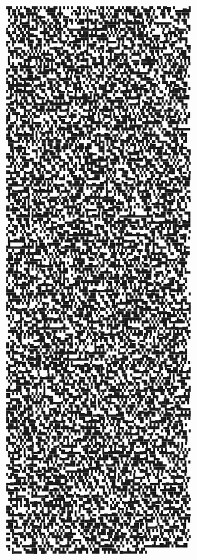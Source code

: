 ▜▚▞▞▝▆▞▛▞▝▟▆▛▐▝▝▝▃▜▝▞▄▃▚▜▝▞▚▟▞▟█▟▚▝▅▟▚▝▚▛▇▝▃▃▅▟▝▞▙▜▙▜▜▜▄▃▝▜▙▜▚▃▝▝▛▝▐▝▝▝█▞▞▟▊▝▐▝▜▟█▝▉▞▄▝▉▝▄▝▉▜▜▝▃▛▐▃▟▝▜▞▆▞▃▜▙▝▊▜▝▟▉▜▜▟▚▞▆▟▟▟▜▟▆▟▆▟▝▟▚▃▃▃▃▝▜▝▉▞▝▞▙▜▜▟▟▝▐▞▙▜▟▞▚▃▃▃▆▟▃▟▄▟▉▜▜▞▄▞▆▟▐▞▛▝▃▝▝▞▚▝▅▃▃▜▜▞▚▞▙▜▅▃▝▜▜▃▙▜▝▃▜▃▜▟▉▟▟▃▆▞▞▞▞▃▛▝▉▟▉▟▝▃▃▝▅▜▜▞▛▝▃▜▞▟▊▜▅▝▇▝▆▜▃▜▄▞▃▟▇▜▜▝▃▜▜▜▃▃▜▜▝▜▞▝▜▞▜▞▛▃▟▞▃▞▛▜▚▝▃▃▝▝▊▟▜▝▝▃▄▃▞▝▚▛▇▝▐▜▛▃▆▝▄▃▟▝▆▃▛▝▊▜▜▟▟▃▙▝▛▃▃▝▆▝█▜▄▜▞▞▞▞▟▟▃▝█▟▜▃▞▃▆▜▃▝▝▞▝▜▚▃▟▃▝▟▟▞▚▝▊▜▝▃▃▞▝▟█▝▐▝▝▝▚▟▛▜▜▞▆▟▞▝▄▜▙▝▊▟▅▝▇▝█▝▟▟▛▞▟▝▃▃▚▟█▟▄▜▝▟▞▞▚▜▜▝▟▃▜▟▟▃▞▟▐▟▐▝▉▜▙▟▞▃▅▟▄▜▛▜▄▜▝▟▇▜▙▝▛▝▛▜▛▝▞▟▝▟▛▟▞▞▛▝█▝▚▜▙▝▟▟▇▜▜▃▝▟▜▜▙▛▐▞▃▝▟▝▃▜▞▃▙▜▙▟▃▃▛▝▊▝▅▟▞▟▉▜▞▜▄▜▄▟█▟▆▝▚▃▃▜▄▟▟▝▇▝▚▜▃▜▜▝▆▜▄▞▄▜▃▝▜▟▅▃▚▝▉▝▝▜▟▞▝▜▟▟▆▟▆▞▃▟▟▝▊▞▙▝▉▞▆▜▝▃▚▞▚▃▛▟▆▝▜▟▚▟▞▃▞▜▅▞▝▜▟▜▄▝▇▞▛▟▆▟▄▟▞▝▆▝▜▞▙▃▚▃▜▜▚▝▃▜▝▜▙▟▚▞▄▟▅▜▛▛▇▞▟▝▄▝▐▟▇▛▇▝▄▛▐▝▟▞▜▞▙▃▚▝▅▟▉▝▅▟▄▟█▟▐▜▟▜▃▝▃▃▜▟▄▟▛▝▄▞▚▃▞▝▟▜▟▟▆▃▆▜▟▞▙▞▙▃▙▛▇▟▟▟▅▛▐▞▟▛▇▜▚▝▞▜▛▜▛▞▃▃▟▝▆▟▚▟▞▞▟▝▞▜▃▞▆▞▝▜▃▞▜▟▊▟▟▟▜▃▟▝▃▝▚▃▙▜▚▟█▟▞▜▜▟▝▞▝▟▚▛▇▃▞▃▆▞▃▝▞▟▝▜▚▟▞▞▙▞▝▝▄▝▄▃▞▟▆▝▄▃▙▛▐▝▅▟▐▃▚▟▟▝▞▞▙▞▙▜▙▞▟▃▛▞▝▟▛▃▞▝▆▟▐▃▃▝▅▝▆▝▇▃▞▃▟▝▞▜▙▟▞▃▞▝▇▟▊▜▜▝▚▟▅▟▆▞▝▟▇▟▚▜▟▛▐▞▛▝█▞▛▞▝▟▝▟▅▟▉▜▙▞▜▜▄▜▝▜▞▟█▜▟▟█▜▛▟▚▞▝▞▃▝▚▟▃▃▃▟▝▟▅▟▅▟▐▝▆▜▜▝▞▟▝▜▅▟▉▞▛▃▅▃▅▞▃▞▞▝▄▟▝▞▆▟▟▃▝▟▉▟▞▟▅▜▙▃▛▞▙▜▞▞▅▜▅▜▅▝▟▜▛▞▝▝▚▟▐▃▜▜▟▞▅▟▛▞▙▟▜▞▄▜▃▃▝▟▊▝▟▝▉▃▆▃▚▝▝▃▜▝▊▟▊▟▊▛▐▟▊▟▊▝▜▟▝▞▙▃▜▝▞▜▝▞▞▟▇▃▟▝█▃▛▟▃▃▜▝▛▟▃▝▜▝▟▛▇▞▛▝▃▝▛▞▚▜▄▃▝▜▝▜▄▝█▝▅▟▆▜▝▜▝▟▉▟▃▜▙▜▃▜▜▜▞▝▇▃▅▝▐▜▟▞▛▜▃▝▇▝▜▝█▜▄▟▇▟▚▟█▝▛▟▅▟▅▜▄▞▅▜▃▞▞▞▃▝▉▃▛▞▞▟▊▝▉▜▄▝▚▞▚▟▜▝▟▝▅▜▜▜▟▃▟▝▛▝▝▝█▝▆▃▟▜▅▝▄▜▙▞▞▃▞▞▅▃▙▞▚▃▟▝▊▞▅▞▚▞▝▝█▞▝▜▞▜▅▟▉▞▛▟▝▜▅▝█▝▞▞▚▞▙▃▛▟█▝▊▃▚▃▙▞▚▟▄▜▙▟▊▃▟▜▚▟▝▝▇▟▄▜▃▟▉▝▐▞▞▃▝▜▄▃▜▝▝▃▛▃▛▝▚▃▆▞▆▟▚▟▇▃▛▃▛▟▛▟▐▞▄▃▄▝▉▟▉▟▚▃▅▃▆▜▝▜▅▞▆▃▞▟▛▟▜▞▟▟▜▟▚▞▛▟▊▜▚▃▄▟█▝▅▟▅▟▟▝▊▃▙▞▝▟▊▝▝▃▛▛▐▃▚▜▙▞▞▛▐▃▟▞▚▝▛▜▅▟▆▟▝▃▟▜▛▞▃▟▝▞▞▃▞▃▃▞▃▞▟▟█▝▄▟▟▟▃▟▃▞▝▝▉▟▃▝▟▟▉▝▞▟▉▜▚▝▄▞▄▝▃▜▛▟▐▝█▟▅▝▛▜▞▟▜▝▛▃▞▜▚▞▟▞▜▜▛▟▅▝▛▝▃▝▉▞▃▟▃▛▇▛▐▞▚▝▉▟▆▞▜▟▚▞▙▝▅▜▚▃▞▜▜▜▟▝▄▃▃▜▜▃▆▛▇▞▄▜▝▝▝▟▇▝▜▝▉▟▃▞▙▞▅▝▚▟▅▟▐▟▆▟▉▜▟▞▄▝▛▞▜▟▐▃▅▟▐▜▅▟▝▃▃▟▟▃▃▃▙▞▆▟▊▜▚▝▅▝▜▝▛▝█▝█▝▅▜▚▟▚▃▝▝▃▃▆▜▅▃▙▝▝▝█▟▚▟▅▛▇▃▆▝▊▃▙▃▄▟▆▟▊▞▅▟▞▝▇▝▊▜▝▃▝▞▄▟▅▜▛▝▜▟▊▟▃▝▐▛▇▝▐▜▞▟▛▝▇▞▅▜▞▃▆▜▞▟▐▛▇▜▛▞▜▞▝▞▅▞▚▝▝▃▜▝▆▟▜▃▆▟▟▟█▃▙▝▉▝▅▝▛▟▅▃▅▃▄▝▉▝▊▃▙▟▛▃▄▝▐▃▅▟█▝▅▃▜▞▝▝▟▞▛▟▆▜▙▜▟▃▞▟▟▟▚▞▜▜▄▃▄▝▄▝▜▟▝▝▚▛▇▟▝▜▝▟▃▃▃▟▟▟▐▟█▞▛▜▛▃▅▟▊▃▝▜▄▜▃▞▛▟▉▜▜▃▟▟▛▝▐▛▐▜▃▃▜▝█▜▚▃▚▞▃▟▊▟▄▟█▝▊▃▚▜▅▛▐▜▜▟▟▜▄▞▄▃▝▟▞▟▞▃▛▝▛▝▊▟▃▟▃▝▄▝▜▟▅▟▊▟▟▝▞▟▃▃▚▝▞▞▚▝▝▝▟▟▄▝▆▞▞▜▃▞▜▃▚▞▃▟▇▝▉▜▟▟▞▜▃▃▞▟▞▞▆▜▚▝▜▜▜▟▄▃▙▜▟▜▝▃▙▜▛▃▆▃▞▟▝▟█▟▃▜▟▞▞▞▆▞▃▟▛▜▞▞▞▜▛▟▉▟▃▝█▝▝▞▆▝▛▃▜▟▊▝▐▜▟▜▜▞▞▃▟▃▝▞▝▞▆▝▇▟▆▟▝▃▄▝▅▝▉▟▐▃▞▝▉▟▜▞▆▟▃▝▆▜▞▟▐▃▝▃▆▞▞▝▇▟▉▞▟▟▊▟▜▟▅▞▞▟▉▝▛▝▞▃▄▝▛▃▚▝▟▃▆▟▜▝▃▟▄▃▜▜▟▝▃▟▊▜▜▜▜▛▐▝▇▝▛▟▊▜▚▝▛▜▅▞▆▞▃▟▊▜▃▞▙▟▝▝▛▞▃▝▉▃▙▟▚▞▞▜▜▝▐▟▊▃▅▃▃▟▟▞▞▝▛▝▟▟▚▜▃▟▄▜▛▜▅▟▉▞▜▜▙▞▙▜▛▟▜▜▞▜▛▝█▞▛▞▄▝▛▟▉▝▅▝▆▜▛▝▐▜▞▞▛▝▇▛▇▃▛▝▆▝▝▃▝▞▛▜▛▞▟▝▝▞▄▃▝▜▙▜▅▜▚▝▆▞▛▜▄▝▅▝▊▃▙▟▇▜▛▜▅▝▆▜▟▞▄▞▙▟▜▃▛▟▄▃▄▞▃▞▄▟▞▃▙▃▜▜▜▝▟▟▜▜▙▞▅▞▚▜▚▃▞▃▚▛▇▟▇▃▆▝▞▝▅▃▟▃▟▃▚▝▜▝█▞▛▝█▞▝▝▚▜▚▃▜▟▊▟█▝▞▃▝▃▙▜▜▟▊▜▙▜▞▝▅▞▛▛▇▟▞▞▆▝▝▞▃▟▚▃▞▜▅▜▛▛▇▜▞▝▉▃▞▝▜▟▄▟▞▜▚▜▚▟█▜▜▜▚▟▞▞▞▟█▜▃▟▆▞▞▝▃▞▟▝▚▟▜▃▟▟▃▃▃▟▃▝▞▜▚▞▟▃▝▛▐▜▟▛▐▜▅▃▃▝▄▟▟▞▃▜▃▟▄▃▄▞▝▜▜▟▚▜▟▜▙▞▆▞▛▝▝▃▃▝▇▛▐▞▆▞▆▃▟▃▆▜▞▞▟▟▊▟▜▝▐▃▚▟▐▟▟▝▛▝▃▝█▝▝▝▃▟█▝▚▛▇▃▆▜▝▜▄▞▝▟▞▛▇▝▊▝▉▞▙▃▝▃▛▝▐▝▇▜▚▟▛▃▙▝▊▟▚▞▅▞▆▃▞▟▇▞▜▞▜▝█▝▞▝▞▝▐▃▆▝▆▞▝▃▛▟▇▝▆▞▝▟▟▝▅▜▟▜▝▞▅▜▅▃▞▝▇▜▞▃▛▞▟▟█▟▅▟▚▞▅▃▟▟▟▞▝▝▐▃▞▃▆▜▞▞▛▟▆▟▞▜▟▃▅▟▝▟▃▝▛▟▆▟█▝▆▜▟▟▚▟▃▃▟▃▙▜▚▞▛▃▚▜▃▟▇▝▃▃▟▜▅▃▜▝▃▜▙▛▐▟▚▃▛▛▇▝▇▟▊▜▄▛▇▟▛▟▐▃▄▃▅▞▄▃▄▝▅▜▛▟▚▞▟▞▛▞▟▜▞▟▜▃▞▜▞▞▝▜▃▞▄▃▙▞▝▞▝▜▝▜▅▜▙▃▞▝▉▟▛▝▉▛▐▟▄▞▜▞▝▜▅▃▟▞▚▃▛▝▇▟▊▟▃▟▞▞▜▃▙▝▆▃▚▃▟▟▞▝▊▞▙▝▚▃▚▞▆▝▛▟▄▞▚▝▊▝▄▃▞▝▐▃▞▞▃▟▐▝▜▃▙▝▞▜▙▟▇▞▄▟▚▝▜▃▞▜▟▃▛▟▜▃▚▜▄▛▇▃▝▃▙▞▆▞▅▝▉▞▛▞▞▟▊▞▝▜▙▟▃▟▉▝▆▝▜▝▐▝▜▟▞▟▅▝▚▞▆▟▞▝▊▃▞▟█▟▞▞▃▞▟▃▆▜▙▟█▞▅▜▛▝▚▟▇▝▝▝▄▟▞▞▞▟▄▃▝▜▜▝▇▃▟▞▜▝▅▝▞▃▆▟█▟▄▞▅▜▙▞▃▜▄▝▚▝▛▃▄▟▟▃▛▜▙▝▊▜▟▟▚▝█▃▃▞▛▃▛▝▄▛▐▟▐▞▜▟▃▝▞▟▝▃▚▛▐▟█▝▄▟█▃▚▞▅▜▟▟▊▛▐▟▊▝▞▞▝▃▄▜▝▃▜▝▊▞▜▞▜▝▟▃▚▝█▞▚▜▛▞▝▃▜▟▄▞▜▃▅▜▙▃▃▛▇▝▟▛▐▟▝▃▜▃▙▜▛▟▞▜▜▜▅▟▉▃▄▃▜▃▃▟▇▝▛▞▟▛▇▛▇▝▞▟▆▞▄▟▟▟▊▟▉▞▟▜▅▞▚▝▛▃▙▃▙▝▊▞▝▜▃▟▅▟▜▝▞▛▇▜▄▃▞▝█▝▐▃▄▟▉▜▞▃▙▝▝▟█▟▞▜▄▜▙▝▜▃▛▟▉▟▅▃▛▝▅▟▟▟▃▜▞▝▚▜▃▝▅▞▅▃▞▟▟▟▝▃▛▟▊▜▝▝▄▝▞▟█▞▛▟▅▞▞▝▆▞▝▞▜▜▝▟▊▟▇▞▄▞▝▟▞▟▟▃▟▝▛▃▞▃▝▝▊▝▅▛▇▝▇▝▚▜▞▟▊▝▇▃▜▝▊▛▐▜▝▃▅▟▛▟▜▝▜▞▛▞▜▞▝▞▃▟▉▃▞▃▞▜▟▃▛▝▝▜▞▜▚▞▞▃▟▝▊▞▚▝▃▞▙▟▟▟▝▃▟▞▟▜▟▞▄▜▚▟▃▜▛▃▜▜▝▟▃▟▊▜▜▟▐▝▚▃▙▛▐▝▜▃▟▜▝▟▉▝▆▃▟▃▃▝▉▟▅▛▐▃▟▟▅▟▚▟▚▃▄▟▜▟▝▟▟▃▄▝▞▞▞▝▟▃▛▝▟▟▇▃▞▟▊▜▚▃▟▜▚▝▇▞▆▞▟▟▉▜▅▞▛▜▚▟█▃▟▝▜▃▝▝▞▟▜▃▛▃▜▃▄▝▃▟▄▝▝▜▝▞▄▞▅▟▊▟▚▝▟▝█▃▚▃▟▜▝▟▞▟▉▜▞▜▜▟▇▃▝▝▟▝▟▝▝▜▅▞▟▝▉▃▙▜▟▛▇▞▝▃▃▃▆▟▆▜▜▜▄▝▇▟▝▟█▃▚▝▅▟▝▞▜▜▚▞▟▞▚▟▚▛▇▃▃▜▅▝▇▜▄▞▆▟▆▞▟▞▟▞▛▞▄▝▝▞▙▟▐▞▚▝▐▃▃▞▛▝▟▝▃▝▅▟▅▞▃▃▄▟▉▟▞▟▅▝▝▟▆▟█▃▛▝▐▞▜▞▅▝▊▝▚▝█▝▐▟█▜▄▞▃▝▃▃▛▃▄▃▙▃▞▞▙▃▆▞▅▝▜▞▛▟▊▃▅▞▙▜▛▝▚▝▞▜▞▝▜▝▞▛▇▟▊▞▙▟▚▜▜▟▝▃▙▟▆▝▉▞▝▛▐▃▃▝▐▟▃▃▄▜▞▟▄▜▅▞▅▃▄▞▄▟▃▜▞▝▚▞▟▝▉▃▚▜▅▜▙▃▜▝▉▜▛▃▙▝▛▜▜▝▊▃▄▃▜▃▅▜▜▜▃▞▅▝▚▟▊▜▙▜▄▝▞▃▚▃▟▟▅▝▇▞▃▟▞▟▆▞▅▝█▞▆▞▜▝▝▜▝▜▝▞▜▜▛▜▟▜▜▝▐▜▃▞▃▜▅▝▐▟▚▃▚▜▙▝▚▝▆▛▇▝▄▟▅▃▟▝▄▜▟▃▅▃▚▞▙▞▙▟▚▃▚▛▐▛▐▝▃▝▛▃▝▃▄▃▅▞▞▟▆▞▟▃▜▃▞▞▟▃▞▟▜▞▚▃▄▟▄▝▚▟▚▞▛▟▝▟▊▝▆▟▉▃▛▟▄▟▆▝▉▝▟▟█▝▃▜▝▃▅▜▅▛▐▝▟▞▝▃▜▜▜▟▊▟▃▜▚▜▅▟▐▟▜▝▚▞▅▞▙▝▉▟▛▟▉▜▙▃▜▝▊▜▚▟▊▛▐▃▃▞▅▝▚▟▅▝▊▃▜▃▄▞▄▞▙▜▃▝▄▞▞▞▄▟▃▝▄▜▚▛▐▟▊▟▛▟▚▃▝▞▜▃▚▜▝▝▐▞▜▜▝▝▉▞▅▝▅▝▜▝▜▞▝▞▞▝▜▜▞▜▛▃▃▝▆▟█▝▄▃▛▟█▜▚▞▜▛▇▜▞▟▛▞▅▞▝▟▆▝▞▃▝▜▞▃▃▟▛▃▚▜▃▝▚▃▟▞▚▝▄▝▞▞▜▃▅▟▞▃▚▝▝▃▛▝▃▃▟▃▆▟▛▞▙▃▆▝▐▃▃▝▆▟█▝█▞▝▟▜▟▞▃▟▜▛▜▝▟▉▝▛▛▇▞▄▃▙▃▛▟▚
